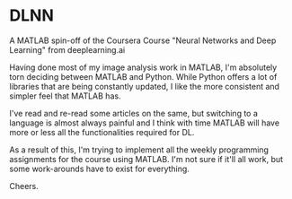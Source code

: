 # DLNN
A MATLAB spin-off of the Coursera Course "Neural Networks and Deep Learning" from deeplearning.ai 

Having done most of my image analysis work in MATLAB, I'm absolutely torn deciding between MATLAB and Python. While Python offers a lot of libraries that are being constantly updated, I like the more consistent and simpler feel that MATLAB has.

I've read and re-read some articles on the same, but switching to a language is almost always painful and I think with time MATLAB will have more or less all the functionalities required for DL. 

As a result of this, I'm trying to implement all the weekly programming assignments for the course using MATLAB. I'm not sure if it'll all work, but some work-arounds have to exist for everything.

Cheers.
